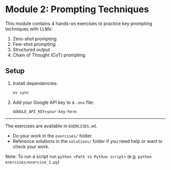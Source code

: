 # Module 2: Prompting Techniques

This module contains 4 hands-on exercises to practice key prompting techniques with LLMs:

1. Zero-shot prompting
2. Few-shot prompting
3. Structured output
4. Chain of Thought (CoT) prompting

## Setup

1. Install dependencies:
   ```sh
   uv sync
   ```
2. Add your Google API key to a `.env` file:
   ```env
   GOOGLE_API_KEY=your-key-here
   ```

---

The exercises are available in `EXERCISES.md`.

- Do your work in the `exercises/` folder.
- Reference solutions in the `solutions/` folder if you need help or want to check your work.

Note: To run a script run `python <Path to Python script>` (e.g. `python exercises/exercise_1.py`)
